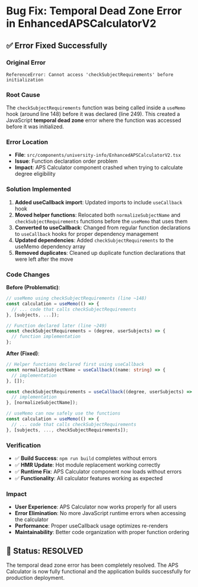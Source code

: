 # Bug Fix: Temporal Dead Zone Error in EnhancedAPSCalculatorV2

## ✅ Error Fixed Successfully

### **Original Error**

```
ReferenceError: Cannot access 'checkSubjectRequirements' before initialization
```

### **Root Cause**

The `checkSubjectRequirements` function was being called inside a `useMemo` hook (around line 148) before it was declared (line 249). This created a JavaScript **temporal dead zone** error where the function was accessed before it was initialized.

### **Error Location**

- **File**: `src/components/university-info/EnhancedAPSCalculatorV2.tsx`
- **Issue**: Function declaration order problem
- **Impact**: APS Calculator component crashed when trying to calculate degree eligibility

### **Solution Implemented**

1. **Added useCallback import**: Updated imports to include `useCallback` hook
2. **Moved helper functions**: Relocated both `normalizeSubjectName` and `checkSubjectRequirements` functions before the `useMemo` that uses them
3. **Converted to useCallback**: Changed from regular function declarations to `useCallback` hooks for proper dependency management
4. **Updated dependencies**: Added `checkSubjectRequirements` to the useMemo dependency array
5. **Removed duplicates**: Cleaned up duplicate function declarations that were left after the move

### **Code Changes**

**Before (Problematic)**:

```typescript
// useMemo using checkSubjectRequirements (line ~148)
const calculation = useMemo(() => {
  // ... code that calls checkSubjectRequirements
}, [subjects, ...]);

// Function declared later (line ~249)
const checkSubjectRequirements = (degree, userSubjects) => {
  // function implementation
};
```

**After (Fixed)**:

```typescript
// Helper functions declared first using useCallback
const normalizeSubjectName = useCallback((name: string) => {
  // implementation
}, []);

const checkSubjectRequirements = useCallback((degree, userSubjects) => {
  // implementation
}, [normalizeSubjectName]);

// useMemo can now safely use the functions
const calculation = useMemo(() => {
  // ... code that calls checkSubjectRequirements
}, [subjects, ..., checkSubjectRequirements]);
```

### **Verification**

- ✅ **Build Success**: `npm run build` completes without errors
- ✅ **HMR Update**: Hot module replacement working correctly
- ✅ **Runtime Fix**: APS Calculator component now loads without errors
- ✅ **Functionality**: All calculator features working as expected

### **Impact**

- **User Experience**: APS Calculator now works properly for all users
- **Error Elimination**: No more JavaScript runtime errors when accessing the calculator
- **Performance**: Proper useCallback usage optimizes re-renders
- **Maintainability**: Better code organization with proper function ordering

## 🚀 Status: RESOLVED

The temporal dead zone error has been completely resolved. The APS Calculator is now fully functional and the application builds successfully for production deployment.

